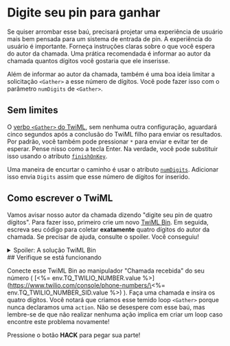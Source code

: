 # Digite seu pin para ganhar

Se quiser arrombar esse baú, precisará projetar uma experiência de usuário mais bem pensada para um sistema de entrada de pin. A experiência do usuário é importante. Forneça instruções claras sobre o que você espera do autor da chamada. Uma prática recomendada é informar ao autor da chamada quantos dígitos você gostaria que ele inserisse.

Além de informar ao autor da chamada, também é uma boa ideia limitar a solicitação `<Gather>` a esse número de dígitos. Você pode fazer isso com o parâmetro `numDigits` de `<Gather>`.

## Sem limites

O [verbo `<Gather>` do TwiML](https://www.twilio.com/docs/voice/twiml/gather), sem nenhuma outra configuração, aguardará cinco segundos após a conclusão do TwiML filho para enviar os resultados. Por padrão, você também pode pressionar `*` para enviar e evitar ter de esperar. Pense nisso como a tecla Enter. Na verdade, você pode substituir isso usando o atributo [`finishOnKey`](https://www.twilio.com/docs/voice/twiml/gather#finishonkey).

Uma maneira de encurtar o caminho é usar o atributo [`numDigits`](https://www.twilio.com/docs/voice/twiml/gather#numdigits). Adicionar isso envia `Digits` assim que esse número de dígitos for inserido.

## Como escrever o TwiML

Vamos avisar nosso autor da chamada dizendo "digite seu pin de quatro dígitos". Para fazer isso, primeiro crie um novo [TwiML Bin](https://www.twilio.com/console/runtime/twiml-bins). Em seguida, escreva seu código para coletar **exatamente** quatro dígitos do autor da chamada. Se precisar de ajuda, consulte o spoiler. Você conseguiu!

<details>
    <summary>Spoiler: A solução TwiML Bin</summary>
```xml
<?xml version="1.0" encoding="UTF-8"?>
<Response>
    <Gather numDigits="4">
        <Say>Please enter your four digit pin</Say>
    </Gather>
</Response>
```

</details>
## Verifique se está funcionando

Conecte esse TwiML Bin ao manipulador "Chamada recebida" do seu número ( \[\<%= env.TQ_TWILIO_NUMBER.value %>](https://www.twilio.com/console/phone-numbers/\<%= env.TQ_TWILIO_NUMBER_SID.value %>) ). Faça uma chamada e insira os quatro dígitos. Você notará que criamos esse temido loop `<Gather>` porque nunca declaramos uma `action`. Não se desespere com esse baú, mas lembre-se de que não realizar nenhuma ação implica em criar um loop caso encontre este problema novamente!

Pressione o botão **HACK** para pegar sua parte!